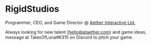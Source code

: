 # RigidStudios

Programmer, CEO, and Game Director @ [Aether Interactive Ltd.](https://github.com/RigidStudios/AetherInteractiveLtd)

Always looking for new talent (hello@ataether.com) and game ideas, message at TalesOfLuna#6315 on Discord to pitch your game.
